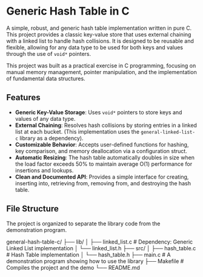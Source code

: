 # Generic Hash Table in C

A simple, robust, and generic hash table implementation written in pure C. This project provides a classic key-value store that uses external chaining with a linked list to handle hash collisions. It is designed to be reusable and flexible, allowing for any data type to be used for both keys and values through the use of `void*` pointers.

This project was built as a practical exercise in C programming, focusing on manual memory management, pointer manipulation, and the implementation of fundamental data structures.

## Features

* **Generic Key-Value Storage**: Uses `void*` pointers to store keys and values of any data type.
* **External Chaining**: Resolves hash collisions by storing entries in a linked list at each bucket. (This implementation uses the `general-linked-list-c` library as a dependency).
* **Customizable Behavior**: Accepts user-defined functions for hashing, key comparison, and memory deallocation via a configuration struct.
* **Automatic Resizing**: The hash table automatically doubles in size when the load factor exceeds 50% to maintain average O(1) performance for insertions and lookups.
* **Clean and Documented API**: Provides a simple interface for creating, inserting into, retrieving from, removing from, and destroying the hash table.

## File Structure

The project is organized to separate the library code from the demonstration program.

general-hash-table-c/
├── lib/
│   ├── linked_list.c       # Dependency: Generic Linked List implementation
│   └── linked_list.h
├── src/
│   ├── hash_table.c        # Hash Table implementation
│   └── hash_table.h
├── main.c                  # A demonstration program showing how to use the library
├── Makefile                # Compiles the project and the demo
└── README.md